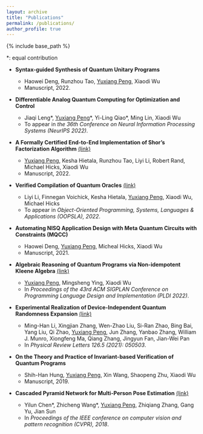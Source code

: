 ```yaml
---
layout: archive
title: "Publications"
permalink: /publications/
author_profile: true
---
```


{% include base_path %}

\*: equal contribution

* **Syntax-guided Synthesis of Quantum Unitary Programs**
	* Haowei Deng, Runzhou Tao, <u>Yuxiang Peng</u>, Xiaodi Wu
	* Manuscript, 2022.

* **Differentiable Analog Quantum Computing for Optimization and Control**
	* Jiaqi Leng\*, <u>Yuxiang Peng</u>\*, Yi-Ling Qiao*, Ming Lin, Xiaodi Wu
	* To appear in *the 36th Conference on Neural Information Processing Systems (NeurIPS 2022)*.

* **A Formally Certified End-to-End Implementation of Shor’s Factorization Algorithm** [(link)](https://arxiv.org/abs/2204.07112)
	* <u>Yuxiang Peng</u>, Kesha Hietala, Runzhou Tao, Liyi Li, Robert Rand, Michael Hicks, Xiaodi Wu
	* Manuscript, 2022.

* **Verified Compilation of Quantum Oracles** [(link)](https://arxiv.org/abs/2112.06700)
	* Liyi Li, Finnegan Voichick, Kesha Hietala, <u>Yuxiang Peng</u>, Xiaodi Wu, Michael Hicks
	* To appear in *Object-Oriented Programming, Systems, Languages & Applications (OOPSLA), 2022*. 

* **Automating NISQ Application Design with Meta Quantum Circuits with Constraints (MQCC)**
	* Haowei Deng, <u>Yuxiang Peng</u>, Micheal Hicks, Xiaodi Wu
	* Manuscript, 2021.

* **Algebraic Reasoning of Quantum Programs via Non-idempotent Kleene Algebra** [(link)](https://arxiv.org/abs/2110.07018)
	* <u>Yuxiang Peng</u>, Mingsheng Ying, Xiaodi Wu
	* In *Proceedings of the 43rd ACM SIGPLAN Conference on Programming Language Design and Implementation (PLDI 2022)*.

* **Experimental Realization of Device-Independent Quantum Randomness Expansion** [(link)](https://arxiv.org/abs/1902.07529)
	* Ming-Han Li, Xingjian Zhang, Wen-Zhao Liu, Si-Ran Zhao, Bing Bai, Yang Liu, Qi Zhao, <u>Yuxiang Peng</u>, Jun Zhang, Yanbao Zhang, William J. Munro, Xiongfeng Ma, Qiang Zhang, Jingyun Fan, Jian-Wei Pan
	* In *Physical Review Letters 126.5 (2021): 050503*.

* **On the Theory and Practice of Invariant-based Verification of Quantum Programs**
	* Shih-Han Hung, <u>Yuxiang Peng</u>, Xin Wang, Shaopeng Zhu, Xiaodi Wu
	* Manuscript, 2019.

* **Cascaded Pyramid Network for Multi-Person Pose Estimation** [(link)](https://openaccess.thecvf.com/content_cvpr_2018/papers/Chen_Cascaded_Pyramid_Network_CVPR_2018_paper.pdf)
	* Yilun Chen\*, Zhicheng Wang\*, <u>Yuxiang Peng</u>, Zhiqiang Zhang, Gang Yu, Jian Sun
	* In *Proceedings of the IEEE conference on computer vision and pattern recognition (CVPR), 2018*.